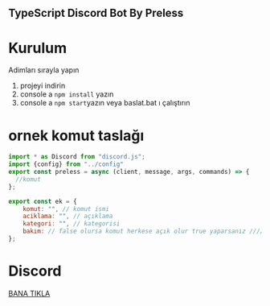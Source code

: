 ## TypeScript Discord Bot By Preless

# Kurulum
Adimları sırayla yapın <br>
1) projeyi indirin
2) console a `npm install` yazın
3) console a `npm start`yazın veya baslat.bat ı çalıştırın

# ornek komut taslağı

```js
import * as Discord from "discord.js";
import {config} from "../config"
export const preless = async (client, message, args, commands) => { 
  //komut
};

export const ek = {
    komut: "", // komut ismi
    aciklama: "", // açıklama
    kategori: "", // kategorisi
    bakım: // false olursa komut herkese açık olur true yaparsanız ////sadece config deki işi kullanabilir
};
```

# Discord
[BANA TIKLA](https://discord.gg/KrQwqeCW)

